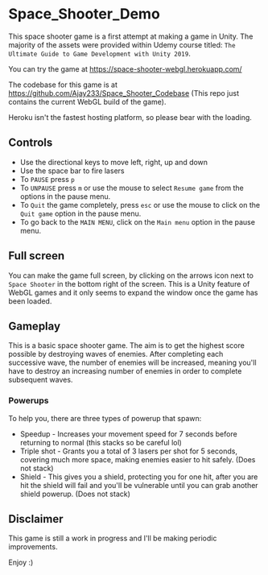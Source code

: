 # Space_Shooter_Demo

This space shooter game is a first attempt at making a game in Unity.  The majority of the assets were provided within Udemy course titled: `The Ultimate Guide to Game Development with Unity 2019`.  

You can try the game at https://space-shooter-webgl.herokuapp.com/

The codebase for this game is at https://github.com/Ajay233/Space_Shooter_Codebase (This repo just contains the current WebGL build of the game).

Heroku isn't the fastest hosting platform, so please bear with the loading.  

## Controls
- Use the directional keys to move left, right, up and down
- Use the space bar to fire lasers
- To `PAUSE` press `p`
- To `UNPAUSE` press `m` or use the mouse to select `Resume game` from the options in the pause menu.
- To `Quit` the game completely, press `esc` or use the mouse to click on the `Quit game` option in the pause menu.
- To go back to the `MAIN MENU`, click on the `Main menu` option in the pause menu.

## Full screen
You can make the game full screen, by clicking on the arrows icon next to `Space Shooter` in the bottom right of the screen.  This is a Unity feature of WebGL games and it only seems to expand the window once the game has been loaded.

## Gameplay
This is a basic space shooter game.  The aim is to get the highest score possible by destroying waves of enemies.  After completing each successive wave, the number of enemies will be increased, meaning you'll have to destroy an increasing number of enemies in order to complete subsequent waves.

### Powerups
To help you, there are three types of powerup that spawn:
- Speedup - Increases your movement speed for 7 seconds before returning to normal (this stacks so be careful lol)
- Triple shot - Grants you a total of 3 lasers per shot for 5 seconds, covering much more space, making enemies easier to hit safely. (Does not stack)
- Shield - This gives you a shield, protecting you for one hit, after you are hit the shield will fail and you'll be vulnerable until you can grab another shield powerup. (Does not stack)

## Disclaimer
This game is still a work in progress and I'll be making periodic improvements.

Enjoy :)
